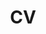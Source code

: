 ---
layout: redirect
title: "CV"
redirect_to: "/assets/images/SandeepSalwanResume.pdf"
permalink: /cv/
--- 